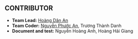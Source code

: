 ## CONTRIBUTOR
* **Team Lead:** [Hoàng Dân An](https://github.com/beohoang98)
* **Team Coder:** [Nguyễn Phước An](https://github.com/phuocantd), Trương Thành Danh
* **Document and test:** Nguyễn Hoàng Anh, Hoàng Hải Giang
